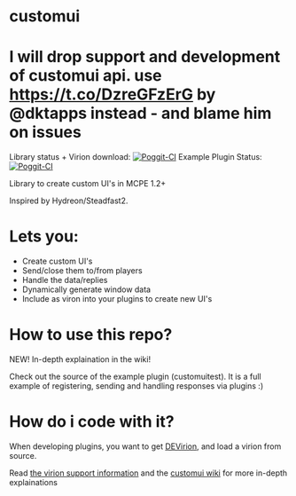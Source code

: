# customui

# I will drop support and development of customui api. use https://t.co/DzreGFzErG by @dktapps instead - and blame him on issues

Library status + Virion download: [![Poggit-CI](https://poggit.pmmp.io/ci.badge/thebigsmileXD/customui/customui)](https://poggit.pmmp.io/ci/thebigsmileXD/customui/customui)
Example Plugin Status: [![Poggit-CI](https://poggit.pmmp.io/ci.badge/thebigsmileXD/customui/customuitest)](https://poggit.pmmp.io/ci/thebigsmileXD/customui/customuitest)

Library to create custom UI's in MCPE 1.2+

Inspired by Hydreon/Steadfast2.
# Lets you:
- Create custom UI's
- Send/close them to/from players
- Handle the data/replies
- Dynamically generate window data
- Include as viron into your plugins to create new UI's

# How to use this repo?
NEW! In-depth explaination in the wiki!

Check out the source of the example plugin (customuitest). It is a full example of registering, sending and handling responses via plugins :)

# How do i code with it?
When developing plugins, you want to get [DEVirion](https://github.com/poggit/devirion), and load a virion from source.

Read [the virion support information](https://github.com/poggit/support) and the [customui wiki](https://github.com/thebigsmilexd/customui/wiki) for more in-depth explainations
